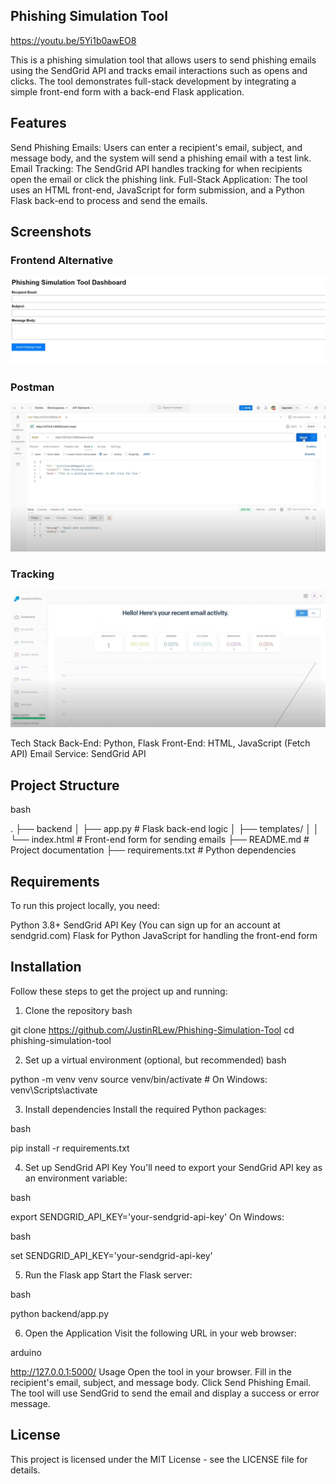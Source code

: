 ## Phishing Simulation Tool

https://youtu.be/5Yi1b0awEO8

This is a phishing simulation tool that allows users to send phishing emails using the SendGrid API and tracks email interactions such as opens and clicks. The tool demonstrates full-stack development by integrating a simple front-end form with a back-end Flask application.

## Features
Send Phishing Emails: Users can enter a recipient's email, subject, and message body, and the system will send a phishing email with a test link.
Email Tracking: The SendGrid API handles tracking for when recipients open the email or click the phishing link.
Full-Stack Application: The tool uses an HTML front-end, JavaScript for form submission, and a Python Flask back-end to process and send the emails.


## Screenshots

### Frontend Alternative
![Frontend Screenshot](screenshots/frontend_screenshot.png)

### Postman
![Postman Screenshot](screenshots/postman_screenshot.png)

### Tracking
![Tracking Screenshot](screenshots/tracking_screenshot.png)

Tech Stack
Back-End: Python, Flask
Front-End: HTML, JavaScript (Fetch API)
Email Service: SendGrid API

## Project Structure
bash

.
├── backend
│   ├── app.py                # Flask back-end logic
│   ├── templates/
│   │   └── index.html         # Front-end form for sending emails
├── README.md                  # Project documentation
├── requirements.txt           # Python dependencies

## Requirements
To run this project locally, you need:

Python 3.8+
SendGrid API Key (You can sign up for an account at sendgrid.com)
Flask for Python
JavaScript for handling the front-end form

## Installation
Follow these steps to get the project up and running:

1. Clone the repository
bash

git clone https://github.com/JustinRLew/Phishing-Simulation-Tool
cd phishing-simulation-tool

2. Set up a virtual environment (optional, but recommended)
bash

python -m venv venv
source venv/bin/activate  # On Windows: venv\Scripts\activate

3. Install dependencies
Install the required Python packages:

bash

pip install -r requirements.txt

4. Set up SendGrid API Key
You'll need to export your SendGrid API key as an environment variable:

bash

export SENDGRID_API_KEY='your-sendgrid-api-key'
On Windows:

bash

set SENDGRID_API_KEY='your-sendgrid-api-key'

5. Run the Flask app
Start the Flask server:

bash

python backend/app.py

6. Open the Application
Visit the following URL in your web browser:

arduino

http://127.0.0.1:5000/
Usage
Open the tool in your browser.
Fill in the recipient's email, subject, and message body.
Click Send Phishing Email.
The tool will use SendGrid to send the email and display a success or error message.


## License
This project is licensed under the MIT License - see the LICENSE file for details.
